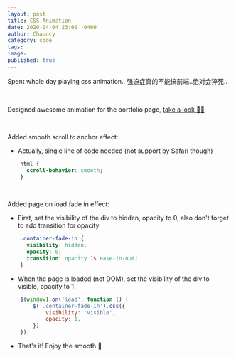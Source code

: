 ```yaml
---
layout: post
title: CSS Animation
date: 2020-04-04 23:02 -0400
author: Chauncy
category: code
tags: 
image: 
published: true
---
```


Spent whole day playing css animation..  <hide>强迫症真的不能搞前端..绝对会猝死..</hide>

<br>

Designed ~~awesome~~ animation for the portfolio page, [take a look 🙆‍♂️](https://chauncyf.github.io/)

<br>

Added smooth scroll to anchor effect:  

- Actually, single line of code needed (not support by Safari though)
```css
    html {
      scroll-behavior: smooth;
    }
```

<br>

Added page on load fade in effect:

- First, set the visibility of the div to hidden, opacity to 0, also don't forget to add transition for opacity
```css
    .container-fade-in {
      visibility: hidden;
      opacity: 0;
      transition: opacity 1s ease-in-out;
    }
```
- When the page is loaded (not DOM), set the visibility of the div to visible, opacity to 1 
```javascript
    $(window).on('load', function () {
        $('.container-fade-in').css({
            visibility: 'visible',
            opacity: 1,
        })
    });
```
- That's it! Enjoy the smooth 🥳